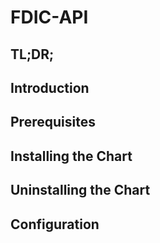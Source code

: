 # FDIC-API
## TL;DR;
## Introduction
## Prerequisites
## Installing the Chart
## Uninstalling the Chart
## Configuration